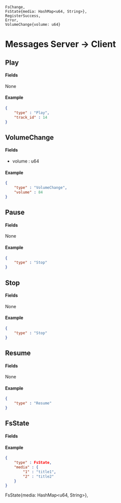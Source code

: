     FsChange,
    FsState{media: HashMap<u64, String>},
    RegisterSuccess,
    Error,
    VolumeChange{volume: u64}

# Messages Server -> Client

## Play

#### Fields

None
<!-- Should be: - track_id : u64 -->

#### Example

```json
{
    "type" : "Play",
    "track_id" : 14
}
```


## VolumeChange

#### Fields

- volume : u64

#### Example

```json
{
    "type" : "VolumeChange",
    "volume" : 84
}
```


## Pause

#### Fields

None

#### Example

```json
{
    "type" : "Stop"
}
```

## Stop

#### Fields

None

#### Example

```json
{
    "type" : "Stop"
}
```

## Resume

#### Fields

None

#### Example

```json
{
    "type" : "Resume"
}
```


## FsState

#### Fields


#### Example
```json
{
    "type" : FsState,
    "media" : {
        "1" : "title1",
        "2" : "title2"
    }
}
```

FsState{media: HashMap<u64, String>},


